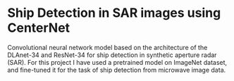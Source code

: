 # Ship Detection in SAR images using CenterNet
Convolutional neural network model based on the architecture of the DLAnet-34 and ResNet-34 for ship detection in synthetic aperture radar (SAR). For this project I have used a pretrained model on ImageNet dataset, and fine-tuned it for the task of ship detection from microwave image data.
